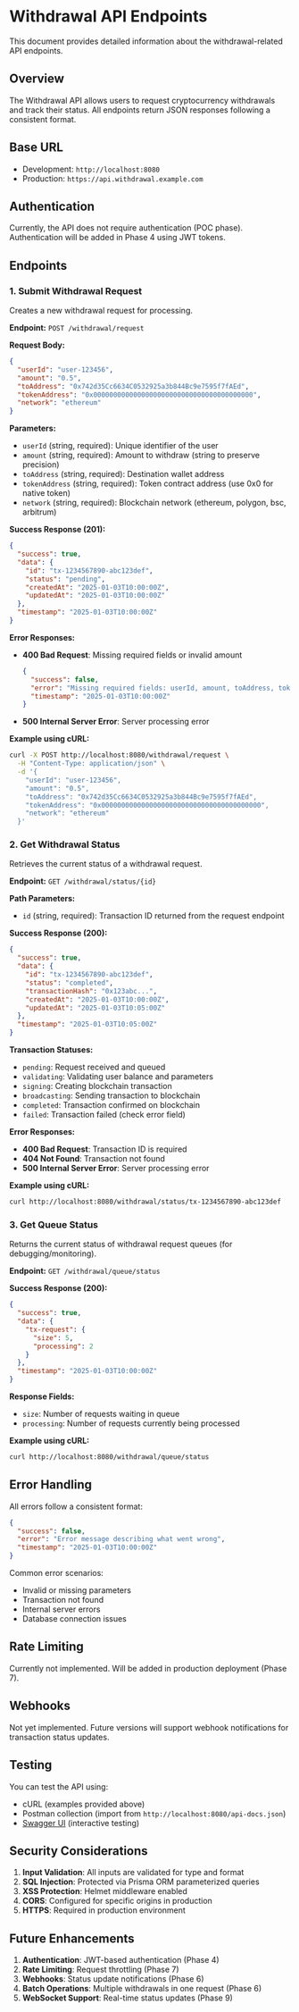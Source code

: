 # Withdrawal API Endpoints

This document provides detailed information about the withdrawal-related API endpoints.

## Overview

The Withdrawal API allows users to request cryptocurrency withdrawals and track their status. All endpoints return JSON responses following a consistent format.

## Base URL

- Development: `http://localhost:8080`
- Production: `https://api.withdrawal.example.com`

## Authentication

Currently, the API does not require authentication (POC phase). Authentication will be added in Phase 4 using JWT tokens.

## Endpoints

### 1. Submit Withdrawal Request

Creates a new withdrawal request for processing.

**Endpoint:** `POST /withdrawal/request`

**Request Body:**
```json
{
  "userId": "user-123456",
  "amount": "0.5",
  "toAddress": "0x742d35Cc6634C0532925a3b844Bc9e7595f7fAEd",
  "tokenAddress": "0x0000000000000000000000000000000000000000",
  "network": "ethereum"
}
```

**Parameters:**
- `userId` (string, required): Unique identifier of the user
- `amount` (string, required): Amount to withdraw (string to preserve precision)
- `toAddress` (string, required): Destination wallet address
- `tokenAddress` (string, required): Token contract address (use 0x0 for native token)
- `network` (string, required): Blockchain network (ethereum, polygon, bsc, arbitrum)

**Success Response (201):**
```json
{
  "success": true,
  "data": {
    "id": "tx-1234567890-abc123def",
    "status": "pending",
    "createdAt": "2025-01-03T10:00:00Z",
    "updatedAt": "2025-01-03T10:00:00Z"
  },
  "timestamp": "2025-01-03T10:00:00Z"
}
```

**Error Responses:**
- **400 Bad Request**: Missing required fields or invalid amount
  ```json
  {
    "success": false,
    "error": "Missing required fields: userId, amount, toAddress, tokenAddress, network",
    "timestamp": "2025-01-03T10:00:00Z"
  }
  ```
- **500 Internal Server Error**: Server processing error

**Example using cURL:**
```bash
curl -X POST http://localhost:8080/withdrawal/request \
  -H "Content-Type: application/json" \
  -d '{
    "userId": "user-123456",
    "amount": "0.5",
    "toAddress": "0x742d35Cc6634C0532925a3b844Bc9e7595f7fAEd",
    "tokenAddress": "0x0000000000000000000000000000000000000000",
    "network": "ethereum"
  }'
```

### 2. Get Withdrawal Status

Retrieves the current status of a withdrawal request.

**Endpoint:** `GET /withdrawal/status/{id}`

**Path Parameters:**
- `id` (string, required): Transaction ID returned from the request endpoint

**Success Response (200):**
```json
{
  "success": true,
  "data": {
    "id": "tx-1234567890-abc123def",
    "status": "completed",
    "transactionHash": "0x123abc...",
    "createdAt": "2025-01-03T10:00:00Z",
    "updatedAt": "2025-01-03T10:05:00Z"
  },
  "timestamp": "2025-01-03T10:05:00Z"
}
```

**Transaction Statuses:**
- `pending`: Request received and queued
- `validating`: Validating user balance and parameters
- `signing`: Creating blockchain transaction
- `broadcasting`: Sending transaction to blockchain
- `completed`: Transaction confirmed on blockchain
- `failed`: Transaction failed (check error field)

**Error Responses:**
- **400 Bad Request**: Transaction ID is required
- **404 Not Found**: Transaction not found
- **500 Internal Server Error**: Server processing error

**Example using cURL:**
```bash
curl http://localhost:8080/withdrawal/status/tx-1234567890-abc123def
```

### 3. Get Queue Status

Returns the current status of withdrawal request queues (for debugging/monitoring).

**Endpoint:** `GET /withdrawal/queue/status`

**Success Response (200):**
```json
{
  "success": true,
  "data": {
    "tx-request": {
      "size": 5,
      "processing": 2
    }
  },
  "timestamp": "2025-01-03T10:00:00Z"
}
```

**Response Fields:**
- `size`: Number of requests waiting in queue
- `processing`: Number of requests currently being processed

**Example using cURL:**
```bash
curl http://localhost:8080/withdrawal/queue/status
```

## Error Handling

All errors follow a consistent format:

```json
{
  "success": false,
  "error": "Error message describing what went wrong",
  "timestamp": "2025-01-03T10:00:00Z"
}
```

Common error scenarios:
- Invalid or missing parameters
- Transaction not found
- Internal server errors
- Database connection issues

## Rate Limiting

Currently not implemented. Will be added in production deployment (Phase 7).

## Webhooks

Not yet implemented. Future versions will support webhook notifications for transaction status updates.

## Testing

You can test the API using:
- cURL (examples provided above)
- Postman collection (import from `http://localhost:8080/api-docs.json`)
- [Swagger UI](http://localhost:8080/api-docs) (interactive testing)

## Security Considerations

1. **Input Validation**: All inputs are validated for type and format
2. **SQL Injection**: Protected via Prisma ORM parameterized queries
3. **XSS Protection**: Helmet middleware enabled
4. **CORS**: Configured for specific origins in production
5. **HTTPS**: Required in production environment

## Future Enhancements

1. **Authentication**: JWT-based authentication (Phase 4)
2. **Rate Limiting**: Request throttling (Phase 7)
3. **Webhooks**: Status update notifications (Phase 6)
4. **Batch Operations**: Multiple withdrawals in one request (Phase 6)
5. **WebSocket Support**: Real-time status updates (Phase 9)